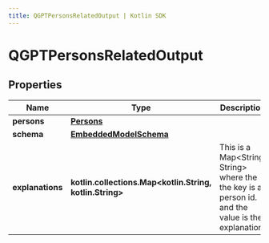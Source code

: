 ```yaml
---
title: QGPTPersonsRelatedOutput | Kotlin SDK
---
```



# QGPTPersonsRelatedOutput

## Properties
Name | Type | Description | Notes
------------ | ------------- | ------------- | -------------
**persons** | [**Persons**](Persons) |  | 
**schema** | [**EmbeddedModelSchema**](EmbeddedModelSchema) |  |  [optional]
**explanations** | **kotlin.collections.Map&lt;kotlin.String, kotlin.String&gt;** | This is a Map&lt;String, String&gt; where the the key is a person id. and the value is the explanation. |  [optional]



